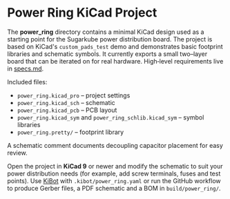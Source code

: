 # Power Ring KiCad Project

The **power_ring** directory contains a minimal KiCad design used as a starting point for the Sugarkube power distribution board.  The project is based on KiCad's `custom_pads_test` demo and demonstrates basic footprint libraries and schematic symbols.  It currently exports a small two–layer board that can be iterated on for real hardware.  High‑level requirements live in [specs.md](specs.md).

Included files:

- `power_ring.kicad_pro` – project settings
- `power_ring.kicad_sch` – schematic
- `power_ring.kicad_pcb` – PCB layout
- `power_ring.kicad_sym` and `power_ring_schlib.kicad_sym` – symbol libraries
- `power_ring.pretty/` – footprint library

A schematic comment documents decoupling capacitor placement for easy review.

Open the project in **KiCad 9** or newer and modify the schematic to suit your power distribution needs (for example, add screw terminals, fuses and test points).  Use [KiBot](https://github.com/INTI-CMNB/KiBot) with `.kibot/power_ring.yaml` or run the GitHub workflow to produce Gerber files, a PDF schematic and a BOM in `build/power_ring/`.
